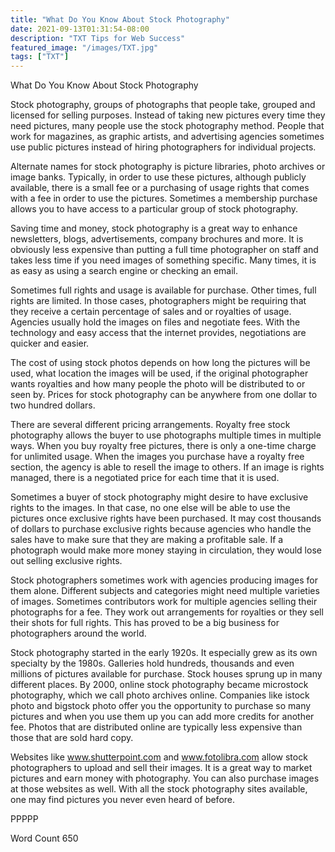 ```yaml
---
title: "What Do You Know About Stock Photography"
date: 2021-09-13T01:31:54-08:00
description: "TXT Tips for Web Success"
featured_image: "/images/TXT.jpg"
tags: ["TXT"]
---
```


What Do You Know About Stock Photography 

Stock photography, groups of photographs that people take, grouped and licensed for selling purposes.  Instead of taking new pictures every time they need pictures, many people use the stock photography method.  People that work for magazines, as graphic artists, and advertising agencies sometimes use public pictures instead of hiring photographers for individual projects.

Alternate names for stock photography is picture libraries, photo archives or image banks.  Typically, in order to use these pictures, although publicly available, there is a small fee or a purchasing of usage rights that comes with a fee in order to use the pictures.  Sometimes a membership purchase allows you to have access to a particular group of stock photography.

Saving time and money, stock photography is a great way to enhance newsletters, blogs, advertisements, company brochures and more.  It is obviously less expensive than putting a full time photographer on staff and takes less time if you need images of something specific.  Many times, it is as easy as using a search engine or checking an email.

Sometimes full rights and usage is available for purchase.  Other times, full rights are limited.  In those cases, photographers might be requiring that they receive a certain percentage of sales and or royalties of usage.  Agencies usually hold the images on files and negotiate fees.  With the technology and easy access that the internet provides, negotiations are quicker and easier.

The cost of using stock photos depends on how long the pictures will be used, what location the images will be used, if the original photographer wants royalties and how many people the photo will be distributed to or seen by.  Prices for stock photography can be anywhere from one dollar to two hundred dollars.

There are several different pricing arrangements.  Royalty free stock photography allows the buyer to use photographs multiple times in multiple ways.  When you buy royalty free pictures, there is only a one-time charge for unlimited usage.  When the images you purchase have a royalty free section, the agency is able to resell the image to others.  If an image is rights managed, there is a negotiated price for each time that it is used. 
 
Sometimes a buyer of stock photography might desire to have exclusive rights to the images.  In that case, no one else will be able to use the pictures once exclusive rights have been purchased.  It may cost thousands of dollars to purchase exclusive rights because agencies who handle the sales have to make sure that they are making a profitable sale.  If a photograph would make more money staying in circulation, they would lose out selling exclusive rights.

Stock photographers sometimes work with agencies producing images for them alone.  Different subjects and categories might need multiple varieties of images.  Sometimes contributors work for multiple agencies selling their photographs for a fee. They work out arrangements for royalties or they sell their shots for full rights. This has proved to be a big business for photographers around the world.

Stock photography started in the early 1920s.  It especially grew as its own specialty by the 1980s.  Galleries hold hundreds, thousands and even millions of pictures available for purchase.  Stock houses sprung up in many different places.  By 2000, online stock photography became microstock photography, which we call photo archives online.  Companies like istock photo and bigstock photo offer you the opportunity to purchase so many pictures and when you use them up you can add more credits for another fee.  Photos that are distributed online are typically less expensive than those that are sold hard copy.  

Websites like www.shutterpoint.com and www.fotolibra.com allow stock photographers to upload and sell their images.  It is a great way to market pictures and earn money with photography.  You can also purchase images at those websites as well.  With all the stock photography sites available, one may find pictures you never even heard of before.

PPPPP

Word Count 650

